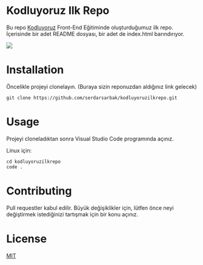# Kodluyoruz Ilk Repo
Bu repo [Kodluyoruz](https://www.kodluyoruz.org/) Front-End Eğitiminde oluşturduğumuz ilk repo. İçerisinde bir adet README dosyası, bir adet de index.html barındırıyor.

![](https://user-images.githubusercontent.com/101435751/157996723-b7fdf20f-0a52-4327-85e3-0098686a4538.png)

# Installation
Öncelikle projeyi clonelayın. (Buraya sizin reponuzdan aldığınız link gelecek)

```
git clone https://github.com/serdarsarbak/kodluyoruzilkrepo.git
```

# Usage
Projeyi cloneladıktan sonra Visual Studio Code programında açınız.

Linux için: 
```
cd kodluyoruzilkrepo
code . 
```
# Contributing
Pull requestler kabul edilir. Büyük değişiklikler için, lütfen önce neyi değiştirmek istediğinizi tartışmak için bir konu açınız.
# License
[MIT](https://choosealicense.com/licenses/mit/)

